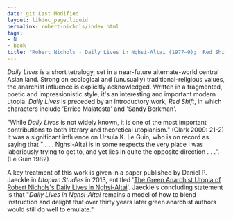 ```yaml
---
date: git Last Modified
layout: libdoc_page.liquid
permalink: robert-nichols/index.html
tags:
- N
- book
title: "Robert Nichols - Daily Lives in Nghsi-Altai (1977–9);  Red Shift (1977)"
---
```


_Daily Lives_ is a short tetralogy, set in a near-future alternate-world central Asian land. Strong on ecological and (unusually) traditional-religious values, the anarchist influence is explicitly acknowledged. Written in a fragmented, poetic and impressionistic style, it's an interesting and important modern utopia. _Daily Lives_ is preceded by an introductory work, _Red Shift_, in  which characters include 'Errico Malatesta' and 'Sandy Berkman'.

"While _Daily Lives_ is not widely  known, it is one of the most important contributions to both literary  and theoretical utopianism." (Clark 2009: 21-2) It was a significant  influence on Ursula K. Le Guin, who is on record as saying that " . . .  Nghsi-Altai is in some respects the very place I was laboriously trying  to get to, and yet lies in quite the opposite direction . . .". (Le Guin  1982)

A key treatment of this work is given in a paper published by Daniel P. Jaeckle in _Utopian Studies_ in 2013, entitled '<a href="ttps://www.jstor.org/stable/pdf/10.5325/utopianstudies.24.2.0264.pdf?refreqid=excelsior:b016597718812ea3744adadf19b48258&ab_segments=&origin=&acceptTC=1">The Green Anarchist Utopia of Robert Nichols's Daily Lives in Nghsi-Altai</a>'. Jaeckle's concluding statement is that "_Daily Lives in Nghsi-Altai_ remains a model of how to blend instruction and delight that over thirty years later green anarchist authors would still do well to emulate."